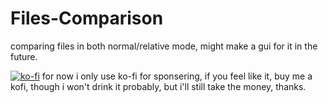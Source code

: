 # Files-Comparison
comparing files in both normal/relative mode, might make a gui for it in the future.

[![ko-fi](https://ko-fi.com/img/githubbutton_sm.svg)](https://ko-fi.com/xspecialfoodx)
for now i only use ko-fi for sponsering, if you feel like it, buy me a kofi, though i won't drink it probably, but i'll still take the money, thanks.
